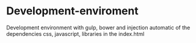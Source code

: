# Development-enviroment
Development environment with gulp, bower and injection automatic of the dependencies css, javascript, libraries in the index.html
